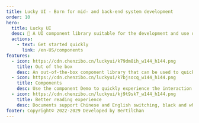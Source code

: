 ```yaml
---
title: Lucky UI - Born for mid- and back-end system development
order: 10
hero:
  title: Lucky UI
  desc: 📖 A UI component library suitable for the development and use of middle and background systems - easy to use, simple in style, and complete in component types
  actions:
    - text: Get started quickly
      link: /en-US/components
features:
  - icon: https://cdn.chenzibo.cn/luckyui/k79dm8ih_w144_h144.png
    title: Out of the box
    desc: An out-of-the-box component library that can be used to quickly build page prototypes or high-fidelity visuals to improve product design efficiency.
  - icon: https://cdn.chenzibo.cn/luckyui/k7bjsocq_w144_h144.png
    title: Components
    desc: Use the component Demo to quickly experience the interaction details; use the code packaged by the front-end framework to help engineers develop quickly.
  - icon: https://cdn.chenzibo.cn/luckyui/kj9t9sk7_w144_h144.png
    title: Better reading experience
    desc: Documents support Chinese and English switching, black and white theme switching, full of experience.
footer: Copyright© 2022-2029 Developed by BertilChan
---
```


